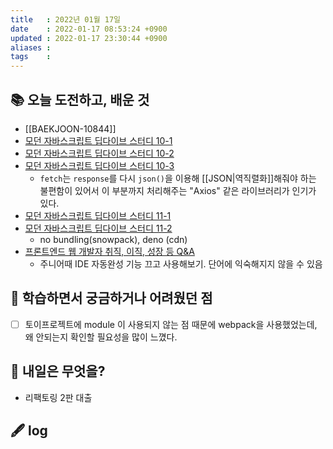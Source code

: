 ```yaml
---
title   : 2022년 01월 17일 
date    : 2022-01-17 08:53:24 +0900
updated : 2022-01-17 23:30:44 +0900
aliases : 
tags    : 
---
```

## 📚 오늘 도전하고, 배운 것
- [[BAEKJOON-10844]]
- [모던 자바스크립트 딥다이브 스터디 10-1](https://youtu.be/vPeuNKiWPiA)
- [모던 자바스크립트 딥다이브 스터디 10-2](https://youtu.be/8_2kse0fgMk)
- [모던 자바스크립트 딥다이브 스터디 10-3](https://youtu.be/VEux0lApQ4c)
	- `fetch`는 `response`를 다시 `json()`을 이용해 [[JSON|역직렬화]]해줘야 하는 불편함이 있어서 이 부분까지 처리해주는 "Axios" 같은 라이브러리가 인기가 있다.   
- [모던 자바스크립트 딥다이브 스터디 11-1](https://youtu.be/IyLdUbzyqcs)
- [모던 자바스크립트 딥다이브 스터디 11-2](https://youtu.be/FRLJdYtMNJU)
	- no bundling(snowpack), deno (cdn)
- [프론트엔드 웹 개발자 취직, 이직, 성장 등 Q&A](https://youtu.be/34vl5MQH-KU)
	- 주니어때 IDE 자동완성 기능 끄고 사용해보기. 단어에 익숙해지지 않을 수 있음 
		
## 🤔 학습하면서 궁금하거나 어려웠던 점 
- [ ] 토이프로젝트에 module 이 사용되지 않는 점 때문에 webpack을 사용했었는데, 왜 안되는지 확인할 필요성을 많이 느꼈다. 

## 🌅 내일은 무엇을?
- 리팩토링 2판 대출

## 🖋 log

